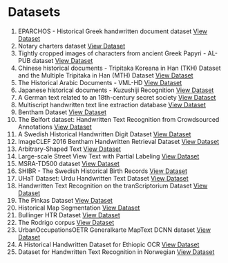 # Datasets

1. EPARCHOS - Historical Greek handwritten document dataset
   [View Dataset](https://zenodo.org/records/4095301)
2. Notary charters dataset
   [View Dataset](https://github.com/mseitzer/pattern-spotting)
3. Tightly cropped images of characters from ancient Greek Papyri - AL-PUB dataset
   [View Dataset](https://data.cs.mtsu.edu/al-pub/)
4. Chinese historical documents - Tripitaka Koreana in Han (TKH) Dataset and the Multiple Tripitaka in Han (MTH) Dataset
   [View Dataset](https://github.com/HCIILAB/MTHv2_Datasets_Release)
5. The Historical Arabic Documents - VML-HD
   [View Dataset](https://majeek.github.io/tutorials/vmlHD/)
6. Japanese historical documents - Kuzushiji Recognition
   [View Dataset](https://www.kaggle.com/c/kuzushiji-recognition/overview)
7. A German text related to an 18th-century secret society 
   [View Dataset](https://cl.lingfil.uu.se/~bea/copiale/)
8. Multiscript handwritten text line extraction database 
   [View Dataset](https://code.google.com/archive/p/cmaterdb/)
9. Bentham Dataset 
   [View Dataset](https://zenodo.org/records/44519)
10. The Belfort dataset: Handwritten Text Recognition from Crowdsourced Annotations 
   [View Dataset](https://zenodo.org/records/8041668)
11. A Swedish Historical Handwritten Digit Dataset 
   [View Dataset](https://ardisdataset.github.io/ARDIS/)
12. ImageCLEF 2016 Bentham Handwritten Retrieval Dataset 
   [View Dataset](https://tc11.cvc.uab.es/datasets/IMAGECLEF16-HSDR_1)
13. Arbitrary-Shaped Text
   [View Dataset](https://rrc.cvc.uab.es/?ch=14&com=downloads)
14. Large-scale Street View Text with Partial Labeling
   [View Dataset](https://rrc.cvc.uab.es/?ch=16&com=downloads)
15. MSRA-TD500 dataset 
   [View Dataset](https://tc11.cvc.uab.es/datasets/MSRA-TD500_1/task_1_1)
16. SHIBR - The Swedish Historical Birth Records 
   [View Dataset](https://www.kaggle.com/datasets/cheddad/shibr-the-swedish-historical-birth-records)
17. UHaT Dataset: Urdu Handwritten Text Dataset 
   [View Dataset](https://zenodo.org/records/3670611)
18. Handwritten Text Recognition on the tranScriptorium Dataset 
   [View Dataset](https://zenodo.org/records/248733#.WH3zMczhBTY)
19. The Pinkas Dataset 
   [View Dataset](https://zenodo.org/records/3569694#.Xe_WdOgzaUk)
20. Historical Map Segmentation
   [View Dataset](https://zenodo.org/records/4817662)
21. Bullinger HTR Dataset 
   [View Dataset](https://github.com/pstroe/bullinger-htr/tree/main)
22. The Rodrigo corpus 
   [View Dataset](https://zenodo.org/records/1490009)
23. UrbanOccupationsOETR Generalkarte MapText DCNN dataset
   [View Dataset](https://zenodo.org/records/7072541)
24. A Historical Handwritten Dataset for Ethiopic OCR
   [View Dataset](https://zenodo.org/records/7978722)
25. Dataset for Handwritten Text Recognition in Norwegian
   [View Dataset](https://zenodo.org/records/10255840)
